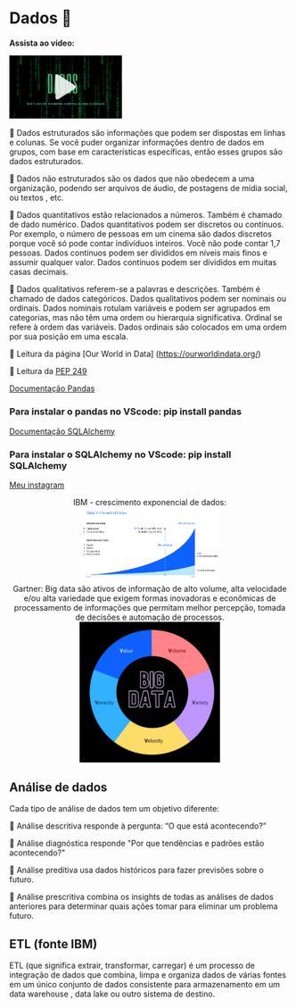 # Dados 🎲

**Assista ao vídeo:**

<a href="https://www.youtube.com/watch?v=8GSurpLUSoM" target="_blank">
<img src="dados.png" width="40%">
</a>


📌 Dados estruturados são informações que podem ser dispostas em linhas e colunas. Se você puder organizar informações dentro de dados em grupos, com base em características específicas, então esses grupos são dados estruturados.

📌 Dados não estruturados são os dados que não obedecem a uma organização, podendo ser arquivos de áudio, de postagens de mídia social, ou textos , etc.

📌 Dados quantitativos estão relacionados a números. Também é chamado de dado numérico. Dados quantitativos podem ser discretos ou contínuos. Por exemplo, o número de pessoas em um cinema são dados discretos porque você só pode contar indivíduos inteiros. Você não pode contar 1,7 pessoas. Dados contínuos podem ser divididos em níveis mais finos e assumir qualquer valor. Dados contínuos podem ser divididos em muitas casas decimais. 

📌 Dados qualitativos referem-se a palavras e descrições. Também é chamado de dados categóricos. Dados qualitativos podem ser nominais ou ordinais. Dados nominais rotulam variáveis e podem ser agrupados em categorias, mas não têm uma ordem ou hierarquia significativa. Ordinal se refere à ordem das variáveis. Dados ordinais são colocados em uma ordem por sua posição em uma escala.

📌 Leitura da página [Our World in Data] (https://ourworldindata.org/)

📌 Leitura da [PEP 249](https://peps.python.org/pep-0249/) 


[Documentação Pandas](https://pandas.pydata.org/docs/)

### Para instalar o pandas no VScode: pip install pandas

[Documentação SQLAlchemy](https://docs.sqlalchemy.org/en/20/)

### Para instalar o SQLAlchemy no VScode: pip install SQLAlchemy

[Meu instagram](https://www.instagram.com/p/C926QvbJiIfOnnqks2guRgMZH6GHdeJy641N-E0/)

<center>
 IBM - crescimento exponencial de dados:
<img src='img_IBM_dados.png' width = 50% >
</center>
<center>
Gartner:
Big data são ativos de informação de alto volume, alta velocidade e/ou alta variedade que exigem formas inovadoras e econômicas de processamento de informações que permitam melhor percepção, tomada de decisões e automação de processos.
<img src='big data.png' width = 50% >
</center>

## Análise de dados

Cada tipo de análise de dados tem um objetivo diferente:

📌 Análise descritiva responde à pergunta: “O que está acontecendo?”

📌 Análise diagnóstica responde "Por que tendências e padrões estão acontecendo?"

📌 Análise preditiva usa dados históricos para fazer previsões sobre o futuro.

📌 Análise prescritiva combina os insights de todas as análises de dados anteriores para determinar quais ações tomar para eliminar um problema futuro.

## ETL (fonte IBM)

ETL (que significa extrair, transformar, carregar) é um processo de integração de dados que combina, limpa e organiza dados de várias fontes em um único conjunto de dados consistente para armazenamento em um data warehouse , data lake ou outro sistema de destino.


